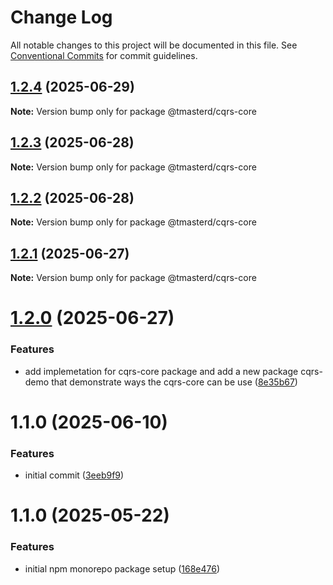 # Change Log

All notable changes to this project will be documented in this file.
See [Conventional Commits](https://conventionalcommits.org) for commit guidelines.

## [1.2.4](https://github.com/masterd2020/tmick/compare/@tmasterd/cqrs-core@1.2.3...@tmasterd/cqrs-core@1.2.4) (2025-06-29)

**Note:** Version bump only for package @tmasterd/cqrs-core

## [1.2.3](https://github.com/masterd2020/tmick/compare/@tmasterd/cqrs-core@1.2.2...@tmasterd/cqrs-core@1.2.3) (2025-06-28)

**Note:** Version bump only for package @tmasterd/cqrs-core

## [1.2.2](https://github.com/masterd2020/tmick/compare/@tmasterd/cqrs-core@1.2.1...@tmasterd/cqrs-core@1.2.2) (2025-06-28)

**Note:** Version bump only for package @tmasterd/cqrs-core

## [1.2.1](https://github.com/masterd2020/tmick/compare/@tmasterd/cqrs-core@1.2.0...@tmasterd/cqrs-core@1.2.1) (2025-06-27)

**Note:** Version bump only for package @tmasterd/cqrs-core

# [1.2.0](https://github.com/masterd2020/tmick/compare/@tmasterd/cqrs-core@1.1.0...@tmasterd/cqrs-core@1.2.0) (2025-06-27)

### Features

- add implemetation for cqrs-core package and add a new package cqrs-demo that demonstrate ways the cqrs-core can be use ([8e35b67](https://github.com/masterd2020/tmick/commit/8e35b679c239d98f0a37ae1c539140774bd29c15))

# 1.1.0 (2025-06-10)

### Features

- initial commit ([3eeb9f9](https://github.com/masterd2020/tmick/commit/3eeb9f90f405206c9c7856ca1cd2d25b5a311c7d))

# 1.1.0 (2025-05-22)

### Features

- initial npm monorepo package setup ([168e476](https://github.com/masterd2020/math-lib-monorepo/commit/168e47625cfef3a9bea0275bfef5eccc22741c45))
